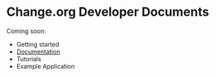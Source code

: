 # Change.org Developer Documents

Coming soon:

* Getting started
* [Documentation](https://github.com/change/api_docs/blob/master/v1/documentation/index.md)
* Tutorials
* Example Application

